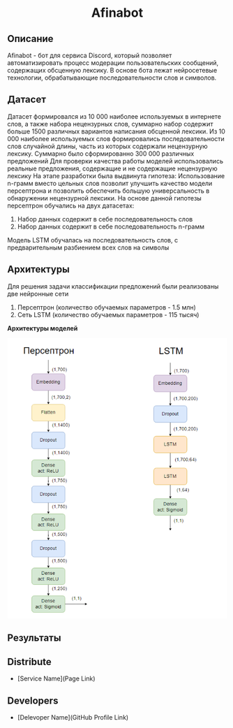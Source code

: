 <h1 align="center">Afinabot


## Описание 

Afinabot - бот для сервиса Discord, который позволяет автоматизировать процесс модерации пользовательских сообщений, содержащих обсценную лексику. В основе бота лежат нейросетевые технологии, обрабатывающие последовательности слов и символов.

## Датасет

Датасет формировался из 10 000 наиболее используемых в интернете слов, а также набора нецензурных слов, суммарно набор содержит больше 1500 различных вариантов написания обсценной лексики. 
Из 10 000 наиболее используемых слов формировались последовательности слов случайной длины, часть из которых содержали нецензурную лексику. Суммарно было сформированно 300 000 различных предложений
Для проверки качества работы моделей использовались реальные предложения, содержащие и не содержащие нецензурную лексику
На этапе разработки была выдвинута гипотеза: Использование n-грамм вместо цельных слов позволит улучшить качество модели персептрона и позволить обеспечить большую универсальность в обнаружении нецензурной лексики. 
На основе данной гипотезы персептрон обучались на двух датасетах: 
1. Набор данных содержит в себе последовательность слов
2. Набор данных содержит в себе последовательность n-грамм

Модель LSTM обучалась на последовательность слов, с предварительным разбиением всех слов на символы

## Архитектуры

Для решения задачи классификации предложений были реализованы две нейронные сети
1. Персептрон (количество обучаемых параметров - 1.5 млн)
2. Сеть LSTM (количество обучаемых параметров - 115 тысяч)
   
**Архитектуры моделей**


![alt text](https://github.com/pluszerominus/Afinabot/blob/main/img/Models.png)

## Результаты

## Distribute

- [Service Name](Page Link)


## Developers

- [Delevoper Name](GitHub Profile Link)
